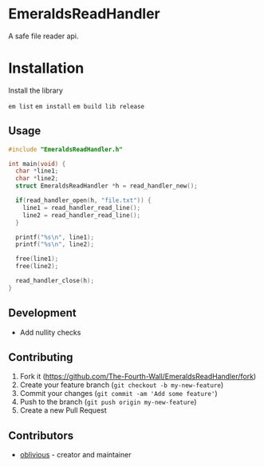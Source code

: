 # EmeraldsReadHandler

A safe file reader api.

# Installation

Install the library

`em list`
`em install`
`em build lib release`

## Usage

```c
#include "EmeraldsReadHandler.h"

int main(void) {
  char *line1;
  char *line2;
  struct EmeraldsReadHandler *h = read_handler_new();

  if(read_handler_open(h, "file.txt")) {
    line1 = read_handler_read_line();
    line2 = read_handler_read_line();
  }

  printf("%s\n", line1);
  printf("%s\n", line2);

  free(line1);
  free(line2);

  read_handler_close(h);
}
```

## Development

- Add nullity checks

## Contributing

1. Fork it (<https://github.com/The-Fourth-Wall/EmeraldsReadHandler/fork>)
2. Create your feature branch (`git checkout -b my-new-feature`)
3. Commit your changes (`git commit -am 'Add some feature'`)
4. Push to the branch (`git push origin my-new-feature`)
5. Create a new Pull Request

## Contributors

- [oblivious](https://github.com/Oblivious-Oblivious) - creator and maintainer
